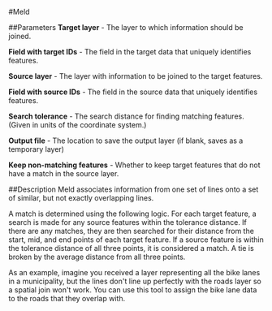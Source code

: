 #Meld

##Parameters
**Target layer** - The layer to which information should be joined.

**Field with target IDs** - The field in the target data that uniquely identifies features.

**Source layer** - The layer with information to be joined to the target features.

**Field with source IDs** - The field in the source data that uniquely identifies features.

**Search tolerance** - The search distance for finding matching features. (Given in
units of the coordinate system.)

**Output file** - The location to save the output layer (if blank, saves as a
temporary layer)

**Keep non-matching features** - Whether to keep target features that do not have a match in the
source layer.

##Description
Meld associates information from one set of lines onto a set of
similar, but not exactly overlapping lines.

A match is determined using the following logic. For each target feature, a
search is made for any source features within the tolerance distance. If there
are any matches, they are then searched for their distance from
the start, mid, and end points of each target feature. If a source feature
is within the tolerance distance of all three points, it is considered a match.
A tie is broken by the average distance from all three points.

As an example, imagine you received a layer representing all the bike lanes in
a municipality, but the lines don't line up perfectly with the roads layer
so a spatial join won't work. You can use this tool to assign the bike
lane data to the roads that they overlap with.
